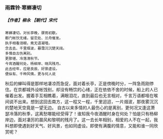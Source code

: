 ### 雨霖铃·寒蝉凄切
##### 【作者】柳永 【朝代】宋代
```
寒蝉凄切。对长亭晚，骤雨初歇。
都门帐饮无绪，留恋处、兰舟催发。
执手相看泪眼，竟无语凝噎。
念去去、千里烟波，暮霭沉沉楚天阔。
多情自古伤离别。
更那堪、冷落清秋节。
今宵酒醒何处，杨柳岸、晓风残月。
此去经年，应是良辰、好景虚设。
便纵有、千种风情，更与何人说
```

秋后的蝉叫得是那样地凄凉而急促，面对着长亭，正是傍晚时分，一阵急雨刚停住。在京都城外设帐饯别，却没有畅饮的心绪，正在依依不舍的时候，船上的人已催着出发。握着手互相瞧着，满眼泪花，直到最后也无言相对，千言万语都噎在喉间说不出来。想到这回去南方，这一程又一程，千里迢迢，一片烟波，那夜雾沉沉的楚地天空竟是一望无边。
自古以来多情的人最伤心的是离别，更何况又逢这萧瑟冷落的秋季，这离愁哪能经受得了！谁知我今夜酒醒时身在何处？怕是只有杨柳岸边，面对凄厉的晨风和黎明的残月了。这一去长年相别，相爱的人不在一起，我料想即使遇到好天气、好风景，也如同虚设。即使有满腹的情意，又能和谁一同欣赏呢？
